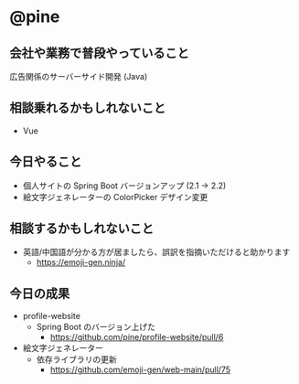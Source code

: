 # @pine

## 会社や業務で普段やっていること

広告関係のサーバーサイド開発 (Java)

## 相談乗れるかもしれないこと

- Vue

## 今日やること

- 個人サイトの Spring Boot バージョンアップ (2.1 -> 2.2)
- 絵文字ジェネレーターの ColorPicker デザイン変更

## 相談するかもしれないこと

- 英語/中国語が分かる方が居ましたら、誤訳を指摘いただけると助かります
  - https://emoji-gen.ninja/

## 今日の成果

- profile-website
  - Spring Boot のバージョン上げた
    - https://github.com/pine/profile-website/pull/6
- 絵文字ジェネレーター
  - 依存ライブラリの更新
    - https://github.com/emoji-gen/web-main/pull/75
